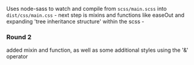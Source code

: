 Uses node-sass to watch and compile from `scss/main.scss` into `dist/css/main.css` - next step is mixins and functions like easeOut and expanding 'tree inheritance structure' within the scss - 

### Round 2
added mixin and function, as well as some additional styles using the '&' operator
